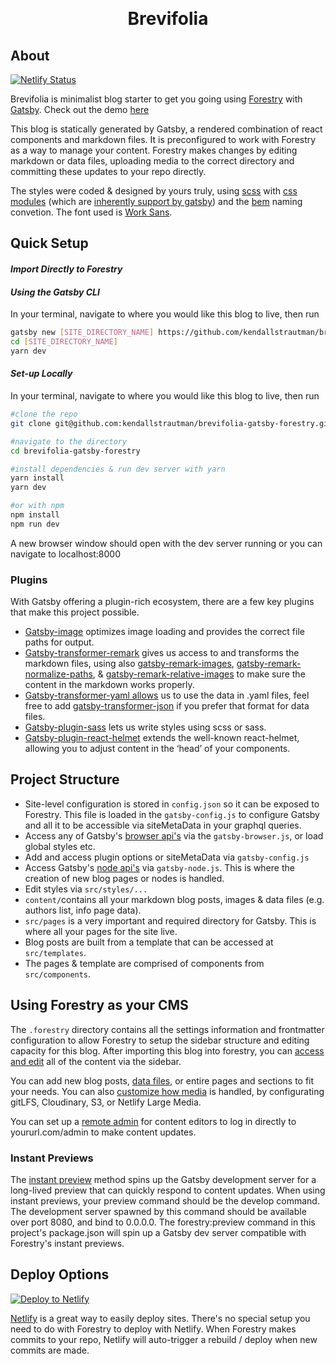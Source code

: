 <p align="center">
  <a style="padding-right: 16px;" href="https://forestry.io">
    <url src="https://app.forestry.io/assets/forestry-logotype-pos-c71a6bd237d9199d0457ba2811553997ff5bab0d2cd0e740686ab26c00d9c240.svg" width="112" height="28">
  </a>
  <a href="https://www.gatsbyjs.org/">
    <url src="/static/gatsby_logo.svg" width="112" height="28">
  </a>
</p>
<h1 align="center">
  Brevifolia
</h1>

## About

[![Netlify Status](https://api.netlify.com/api/v1/badges/314f6fb1-b4a6-484a-ad3d-c26663a63bca/deploy-status)](https://app.netlify.com/sites/brevifolia-gatsby-forestry/deploys)

Brevifolia is minimalist blog starter to get you going using [Forestry](https://forestry.io/) with [Gatsby](https://www.gatsbyjs.org/). Check out the demo [here](https://brevifolia-gatsby-forestry.netlify.com/)

This blog is statically generated by Gatsby, a rendered combination of react components and markdown files. It is preconfigured to work with Forestry as a way to manage your content. Forestry makes changes by editing markdown or data files, uploading media to the correct directory and committing these updates to your repo directly.

The styles were coded & designed by yours truly, using [scss](https://sass-lang.com/) with [css modules](https://github.com/css-modules/css-modules) (which are [inherently support by gatsby](https://www.gatsbyjs.org/docs/css-modules/)) and the [bem](http://getbem.com/) naming convetion. The font used is [Work Sans](https://fonts.google.com/specimen/Work+Sans). 

##  Quick Setup

#### *Import Directly to Forestry*

<a href="https://app.forestry.io/quick-start?repo=kendallstrautman/brevifolia-gatsby-forestry&engine=gatsby">
    <url alt="Import this project into Forestry" src="https://assets.forestry.io/import-to-forestryK.svg" />
</a>

#### *Using the Gatsby CLI*
In your terminal, navigate to where you would like this blog to live, then run 
```bash 
gatsby new [SITE_DIRECTORY_NAME] https://github.com/kendallstrautman/brevifolia-gatsby-forestry
cd [SITE_DIRECTORY_NAME]
yarn dev 
```
#### *Set-up Locally*
In your terminal, navigate to where you would like this blog to live, then run 
```bash
#clone the repo
git clone git@github.com:kendallstrautman/brevifolia-gatsby-forestry.git

#navigate to the directory
cd brevifolia-gatsby-forestry

#install dependencies & run dev server with yarn 
yarn install
yarn dev

#or with npm 
npm install
npm run dev
```
A new browser window should open with the dev server running or you can navigate to localhost:8000 

### Plugins

With Gatsby offering a plugin-rich ecosystem, there are a few key plugins that make this project possible. 

- [Gatsby-image](https://using-gatsby-image.gatsbyjs.org/) optimizes image loading and provides the correct file paths for output. 
- [Gatsby-transformer-remark](https://www.gatsbyjs.org/packages/gatsby-transformer-remark/?=gatsby-tranf) gives us access to and transforms the markdown files, using also [gatsby-remark-images](https://www.gatsbyjs.org/packages/gatsby-remark-images/?=gatsby-remark), [gatsby-remark-normalize-paths](https://www.gatsbyjs.org/packages/gatsby-remark-normalize-paths/?=gatsby-remark-no), & [gatsby-remark-relative-images](https://www.gatsbyjs.org/packages/gatsby-remark-relative-images/?=gatsby-remark-re) to make sure the content in the markdown works properly. 
- [Gatsby-transformer-yaml allows](https://www.gatsbyjs.org/packages/gatsby-transformer-yaml/?=gatsby-tranfor) us to use the data in .yaml files, feel free to add [gatsby-transformer-json](https://www.gatsbyjs.org/packages/gatsby-transformer-json/?=gatsby-tranfor) if you prefer that format for data files. 
- [Gatsby-plugin-sass](https://www.gatsbyjs.org/packages/gatsby-plugin-sass/?=gatsby-plugin-sass) lets us write styles using scss or sass. 
- [Gatsby-plugin-react-helmet](https://www.gatsbyjs.org/packages/gatsby-plugin-react-helmet/?=gatsby-plugin-react) extends the well-known react-helmet, allowing you to adjust content in the ‘head’ of your components. 

## Project Structure 

- Site-level configuration is stored in `config.json` so it can be exposed to Forestry. This file is loaded in the `gatsby-config.js` to configure Gatsby and all it to be accessible via siteMetaData in your graphql queries.
- Access any of Gatsby's [browser api's](https://www.gatsbyjs.org/docs/browser-apis/) via the `gatsby-browser.js`, or load global styles etc.
- Add and access plugin options or siteMetaData via `gatsby-config.js`
- Access Gatsby's [node api's](https://www.gatsbyjs.org/docs/node-apis/) via `gatsby-node.js`. This is where the creation of new blog pages or nodes is handled. 
- Edit styles via `src/styles/...`
- `content/`contains all your markdown blog posts, images & data files (e.g. authors list, info page data). 
- `src/pages` is a very important and required directory for Gatsby. This is where all your pages for the site live. 
- Blog posts are built from a template that can be accessed at `src/templates`. 
- The pages & template are comprised of components from `src/components`.

## Using Forestry as your CMS

The `.forestry` directory contains all the settings information and frontmatter configuration to allow Forestry to setup the sidebar structure and editing capacity for this blog. After importing this blog into forestry, you can [access and edit](https://forestry.io/docs/editing/) all of the content via the sidebar. 

You can add new blog posts, [data files](https://forestry.io/docs/editing/data-files/), or entire pages and sections to fit your needs. You can also [customize how media](https://forestry.io/docs/media/) is handled, by configurating gitLFS, Cloudinary, S3, or Netlify Large Media.

You can set up a [remote admin](https://forestry.io/docs/editing/remote-admin/) for content editors to log in directly to yoururl.com/admin to make content updates.

### Instant Previews

The [instant preview](https://forestry.io/docs/previews/instant-previews/) method spins up the Gatsby development server for a long-lived preview that can quickly respond to content updates. When using instant previews, your preview command should be the develop command. The development server spawned by this command should be available over port 8080, and bind to 0.0.0.0. The forestry:preview command in this project's package.json will spin up a Gatsby dev server compatible with Forestry's instant previews.

## Deploy Options

[![Deploy to Netlify](https://www.netlify.com/url/deploy/button.svg)](https://app.netlify.com/start/deploy?repository=https://github.com/kendallstrautman/brevifolia-gatsby-forestry)

[Netlify](https://www.netlify.com/blog/2016/09/29/a-step-by-step-guide-deploying-on-netlify/) is a great way to easily deploy sites. There's no special setup you need to do with Forestry to deploy with Netlify. When Forestry makes commits to your repo, Netlify will auto-trigger a rebuild / deploy when new commits are made.
